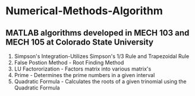 # Numerical-Methods-Algorithm
## MATLAB algorithms developed in MECH 103 and MECH 105 at Colorado State University 
1. Simpson's Integration-Utilizes Simpson's 1/3 Rule and Trapezoidal Rule
2. False Postion Method - Root Finding Method
3. LU Factororization - Factors matrix into various matrix's
4. Prime - Determines the prime numbers in a given interval
5. Quadratic Formula - Calculates the roots of a given trinomial using the Quadratic Formula 
